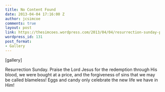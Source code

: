 ```yaml
---
title: No Content Found
date: 2013-04-04 17:16:00 Z
author: jcsimcoe
comments: true
layout: post
link: https://thesimcoes.wordpress.com/2013/04/04/resurrection-sunday-praise-the-lord-jesus-for-the/
wordpress_id: 131
post_format:
- Gallery
---
```


[gallery]


Resurrection Sunday. Praise the Lord Jesus for the redemption through His blood, we were bought at a price, and the forgiveness of sins that we may be called blameless! Eggs and candy only celebrate the new life we have in Him!
